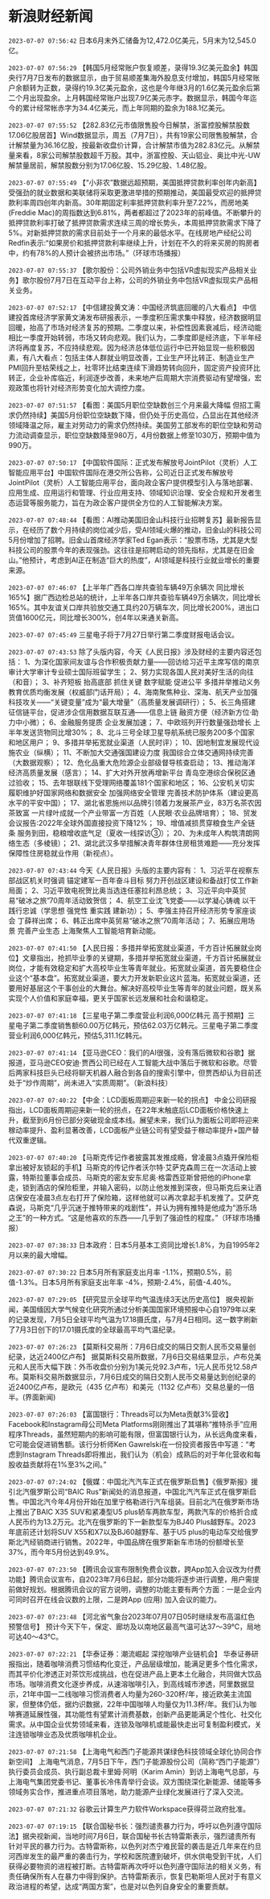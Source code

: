 # 新浪财经新闻
`2023-07-07 07:56:42` 日本6月末外汇储备为12,472.0亿美元，5月末为12,545.0亿。

`2023-07-07 07:56:29` 【韩国5月经常账户恢复顺差，录得19.3亿美元盈余】韩国央行7月7日发布的数据显示，由于贸易顺差集海外股息支付增加，韩国5月经常账户余额转为正数，录得约19.3亿美元盈余，这也是今年继3月的1.6亿美元盈余后第二个月出现盈余。上月韩国经常账户出现7.9亿美元赤字。数据显示，韩国今年迄今的累计经常帐赤字为34.4亿美元，而上年同期的盈余为188.1亿美元。

`2023-07-07 07:55:52` 【282.83亿元市值限售股今日解禁，浙富控股解禁股数17.06亿股居首】Wind数据显示，周五（7月7日），共有19家公司限售股解禁，合计解禁量为36.16亿股，按最新收盘价计算，合计解禁市值为282.83亿元。从解禁量来看，8家公司解禁股数超千万股。其中，浙富控股、天山铝业、奥比中光-UW解禁量居前，解禁股数分别为17.06亿股、15.29亿股、1.48亿股。

`2023-07-07 07:55:49` 【“小非农”数据远超预期，美国抵押贷款利率创年内新高】受强劲的就业数据和美联储将采取更激进举措的预期推动，美国最受欢迎的抵押贷款利率周四创年内新高。30年期固定利率抵押贷款利率升至7.22%，而房地美(Freddie Mac)的周指数达到6.81%，两者都超过了2023年的前峰值。不断攀升的抵押贷款利率打破了抵押贷款需求连续三周的增长势头，本周抵押贷款需求下降了5%。对新抵押贷款的需求目前处于一个月来的最低水平。在线房地产经纪公司Redfin表示:“如果房价和抵押贷款利率继续上升，计划在不久的将来买房的购房者中，约有78%的人预计会被挤出市场。”（环球市场播报）

`2023-07-07 07:55:37` 【歌尔股份：公司外销业务中包括VR虚拟现实产品相关业务】歌尔股份7月7日在互动平台上称，公司的外销业务中包括VR虚拟现实产品相关业务。

`2023-07-07 07:52:17` 【中信建投黄文涛：中国经济筑底回暖的八大看点】 中信建投首席经济学家黄文涛发布研报表示，一季度积压需求集中释放，经济数据明显回暖，抬高了市场对经济复苏的预期。二季度以来，补偿性因素衰减后，经济动能相比一季度开始转弱，市场又转向悲观。我们认为，二季度即是经济底，下半年经济将再度复苏，不应持续悲观。因为经济总体低位运行中已开始显现一些积极因素，有八大看点：包括主体人群就业明显改善，工业生产环比转正、制造业生产PMI回升至枯荣线之上，社零环比结束连续下滑趋势转向回升，固定资产投资环比转正，企业补库临近，利润逐步改善，未来地产后周期大宗消费驱动有望增强，宏观政策也将针对经济形势变化加大调控力度。

`2023-07-07 07:51:57` 【看图：美国5月职位空缺数创三个月来最大降幅 但招工需求仍然持续】美国5月份职位空缺数下降，但仍处于历史高位，凸显出在其他经济领域降温之际，雇主对劳动力的需求仍然持续。美国劳工部发布的职位空缺和劳动力流动调查显示，职位空缺数降至980万，4月份数据上修至1030万，预期中值为990万。

`2023-07-07 07:50:17` 【中国软件国际：正式发布解放号JointPilot（灵析）人工智能应用平台】中国软件国际在港交所公告称，公司近日正式发布解放号JointPilot（灵析）人工智能应用平台，面向政企客户提供模型引入与落地部署、应用生成、应用运行和管理、行业应用支持、领域知识治理、安全合规和开发者生态运营等服务能力，旨在为政企客户提供全方位的人工智能解决方案。

`2023-07-07 07:48:44` 【看图：AI推动美国旧金山科技行业招聘复苏】最新报告显示，在经历了数个月持续的岗位减少后，受AI领域火爆的推动，旧金山的科技公司5月份增加了招聘。旧金山首席经济学家Ted Egan表示：“股票市场，尤其是大型科技公司的股票今年的表现强劲。这往往是招聘启动的领先指标，尤其是在旧金山。”他预计，考虑到AI正在制造“巨大的热度”，AI领域是科技行业就业增长的重要来源。

`2023-07-07 07:46:07` 【上半年广西各口岸共查验车辆49万余辆次 同比增长165%】据广西边检总站的统计，上半年各口岸共查验车辆49万余辆次，同比增长165%。其中友谊关口岸共验放交通工具约20万辆车次，同比增长200%，进出口货值1600亿元，同比增长300%，创4年以来通关新高。

`2023-07-07 07:45:49` 三星电子将于7月27日举行第二季度财报电话会议。

`2023-07-07 07:43:53` 除了头版内容，今天《人民日报》涉及财经的主要内容还包括：
1、为深化国家间友谊与合作积极贡献力量——回访给习近平主席写信的南京审计大学审计专业硕士国际班留学生；
2、努力实现各国人民对美好生活的向往（和音）；
3、补齐短板 抬高底部 抓住关键 数字赋能 促进公平 多措并举推动义务教育优质均衡发展（权威部门话开局）；
4、海南聚焦种业、深海、航天产业加强科技攻关——“关键变量”成为“最大增量”（高质量发展调研行）；
5、长三角搭建征信链平台，促进涉企信用数据互联互通——信息上链 融资方便（经济新方位·助力中小微）；
6、金融服务提质 企业发展加速；
7、中欧班列开行数量强劲增长 上半年发送货物同比增30%；
8、北斗三号全球卫星导航系统已服务200多个国家和地区用户；
9、多措并举拓宽就业渠道（人民时评）；
10、因地制宜发展现代设施农业（纵横）；
11、不断加大交通强国建设力度 我国综合立体交通网持续完善（大数据观察）；
12、危化品重大危险源企业部级督导核查启动；
13、推动海洋经济高质量发展（感言）；
14、扩大对外开放再增新平台 青岛空港综合保税区通过验收；
15、去年银联线下受理网络覆盖181个国家和地区；
16、公安机关切实履职维护好国家网络和数据安全 加强网络安全管理 完善技术防护体系（建设更高水平的平安中国）；
17、湖北省恩施州以品牌引领着力发展茶产业，83万名茶农因茶致富 一片绿叶成就一个产业带富一方百姓（人民眼·农业品牌培育）；
18、贸发会议报告:2022年全球外国直接投资下降12%；
19、增值减损贯穿粮食生产全链条 服务到田，稳粮增收底气足（夏收一线探访③）；
20、为未成年人构筑清朗网络生态（多棱镜）；
21、湖北武汉多举措解决青年群体住房租赁难题——充分发挥保障性住房稳就业作用（新视点）。

`2023-07-07 07:43:44` 今天《人民日报》头版的主要内容有：
1、习近平在视察东部战区机关时强调 锚定建军一百年奋斗目标 努力开创战区建设和备战打仗工作新局面；
2、习近平致电祝贺比奥当选连任塞拉利昂总统；
3、习近平向中英贸易“破冰之旅”70周年活动致贺信；
4、航空工业沈飞党委——以学凝心铸魂 以干践行忠诚（学思想 强党性 重实践 建新功）；
5、李强主持召开经济形势专家座谈会 丁薛祥出席；
6、韩正出席中英贸易“破冰之旅”70周年活动；
7、拓展应用场景 完善产业生态 上海聚焦人工智能培育新动能。

`2023-07-07 07:41:50` 【人民日报：多措并举拓宽就业渠道，千方百计拓展就业岗位】文章指出，抢抓毕业季的关键期，多措并举拓宽就业渠道，千方百计拓展就业岗位，才能有效稳定和扩大高校毕业生等青年就业。拓宽就业渠道，首先要稳住企业这个“基本盘”。拓宽就业渠道，要大力开发新职业这片蓝海。拓宽就业渠道，还要用好基层这个干事创业的大舞台。解决好高校毕业生等青年的就业问题，既关系实现个人价值和家庭幸福，更关乎国家长远发展和社会和谐稳定。

`2023-07-07 07:41:18` 【三星电子第二季度营业利润6,000亿韩元 高于预期】三星电子第二季度销售额60.00万亿韩元，预估62.03万亿韩元。三星电子第二季度营业利润6,000亿韩元，预估5,311.1亿韩元。

`2023-07-07 07:41:14` 【亚马逊CEO：我们的AI很强，没有落后微软和谷歌】据报道，亚马逊CEO安迪·贾西公司已经在人工智能大战中落后于微软和谷歌。尽管后两家科技巨头已经将聊天机器人融合到各自的搜索引擎中，但贾西却认为目前还处于“炒作周期”，尚未进入“实质周期”。（新浪科技）

`2023-07-07 07:40:22` 【中金：LCD面板周期迎来新一轮的拐点】 中金公司研报指出，LCD面板周期迎来新一轮的拐点，在22年末触底后LCD面板价格快速上升，截至到6月份已部分突破现金成本线。展望未来，我们认为面板公司即将迎来稼动率提升、盈利显著改善，LCD面板产业链公司有望受益于稼动率提升+国产替代双重逻辑。

`2023-07-07 07:40:20` 【马斯克传记作者披露其发推成瘾，曾凌晨3点撬开保险柜拿出被好友锁起的手机】马斯克的传记作者沃尔特·艾萨克森周三在一次活动上披露，特斯拉董事会成员、马斯克的密友安东尼奥·格雷西亚斯曾把他的iPhone拿走，锁到酒店的保险柜里，并输入密码，以防止他发推到深夜，但马斯克后来让酒店保安在凌晨3点左右打开了保险箱，这样他就可以再次拿起手机发推了。艾萨克森说，马斯克“几乎沉迷于推特带来的戏剧性”，并认为拥有推特是他成为“游乐场之王”的一种方式。“这是他喜欢的东西——几乎到了强迫性的程度。”（环球市场播报）

`2023-07-07 07:38:33` 日本政府：日本5月基本工资同比增长1.8%，为自1995年2月以来的最大增幅。

`2023-07-07 07:30:22` 日本5月所有家庭支出月率 -1.1%，预期0.5%，前值-1.3%。日本5月所有家庭支出年率 -4%，预期-2.4%，前值-4.40%。

`2023-07-07 07:29:05` 【研究显示全球平均气温连续3天达历史高位】 据央视新闻，美国缅因大学气候变化研究所通过分析美国国家环境预报中心自1979年以来的记录发现，7月5日全球平均气温为17.18摄氏度，与7月4日相同。这一数字刷新了7月3日创下的17.01摄氏度的全球最高平均气温纪录。

`2023-07-07 07:26:23` 【莫斯科交易所：7月6日成交的隔日交割人民币交易量创纪录，达近2400亿卢布】 据莫斯科交易所数据，7月6日交易结果显示，卢布兑美元和人民币大幅下跌：外币收盘价分别为1美元兑92.3卢布，1元人民币兑12.58卢布。莫斯科交易所数据显示，7月6日成交的隔日交割人民币交易量达到创纪录的近2400亿卢布，是欧元（435 亿卢布）和美元（1132 亿卢布）交易总量的一倍半。(界面新闻)

`2023-07-07 07:26:03` 【富国银行：Threads可以为Meta贡献3%营收】Facebook和Instagram母公司Meta Platforms刚刚推出了其堪称“推特杀手”应用程序Threads，虽然短期内的影响可能有限，但富国银行认为，从长远角度来看，它可能会促进销售额。该行分析师Ken Gawrelski在一份投资者报告中写道：“考虑到Instagram Threads即将推出，我们认为（机会）成熟后的对于年化营收和每股收益贡献将在1%至3%之间。”

`2023-07-07 07:24:02` 【俄媒：中国北汽汽车正式在俄罗斯启售】《俄罗斯报》援引北汽俄罗斯公司“BAIC Rus”新闻处的消息报道，中国北汽汽车正式在俄罗斯启售。中国北汽今年4月份开始在加里宁格勒进行汽车组装。目前北汽在俄罗斯市场上推出了BAIC X35 SUV和紧凑型U5 plus轿车两款车型，两款汽车的价格折合成人民币约为13.2万元。北汽在俄罗斯的下一新款型车为BJ40 Plus越野车。2023年底前还计划将SUV X55和X7以及BJ60越野车、基于U5 plus的电动车交给俄罗斯北汽经销商进行销售。2022年，中国品牌在俄罗斯新车市场的份额增长至37%，而今年5月份达到49.9%。

`2023-07-07 07:23:50` 【腾讯会议宣布限制免费会议数，跨App加入会议改为付费功能】腾讯会议宣布，自2023年7月6日起，部分功能将逐步进行调整，用户需提前做好规划。根据腾讯会议的官方说明，调整的功能主要有两个方面：一是企业内可同时召开在线会议数的上限，二是跨App (应用) 加入会议的能力。

`2023-07-07 07:23:48` 【河北省气象台2023年07月07日05时继续发布高温红色预警信号】 预计今天下午，保定、廊坊及以南地区最高气温可达37～39℃，局地可达40～43℃。

`2023-07-07 07:22:21` 【华泰证券：潮流崛起 深挖咖啡产业链机会】 华泰证券研报指出，随着咖啡消费习惯结构化变迁，产品层级增加，能满足更多个性化需求，而其平价化渗透正对茶饮形成挑战，也在促进产品上更本土化融合，共同做大饮品市场。咖啡消费文化逐步养成，从速溶咖啡引入，到高线城市渗透，阿里数据显示，21年中国一二线咖啡习惯消费者人均量为260-320杯/年，接近欧美主流国家，但整体仍低，据灼识数据，22年中国咖啡人均量仅为11.3杯/年。我们认为咖啡赛道延展性强，其功能性有望累计消费基数，创新产品更能满足个性化、社交化需求。从中国企业优势领域来看，连锁及咖啡机或能最快走出可复制盈利模式，关注连锁咖啡业态及优质咖啡机企业。

`2023-07-07 07:21:58` 【上海电气和西门子能源共谋绿色科技领域全球化协同合作新空间】 上海电气消息，7月5日下午，西门子能源股份公司（简称“西门子能源”）执行委员会成员、执行副总裁卡里姆·阿明（Karim Amin）到访上海电气总部，与上海电气集团党委书记、董事长冷伟青举行会谈。双方围绕深化新能源、储能等多领域务实合作，推进重点项目落地，助力能源产业绿化发展进行了深入交流。

`2023-07-07 07:21:32` 谷歌云计算生产力软件Workspace获得荷兰政府批准。

`2023-07-07 07:19:15` 【联合国秘书长：强烈谴责暴力行为，呼吁以色列遵守国际法】据央视新闻，当地时间7月6日，联合国秘书长古特雷斯表示，强烈谴责所有针对平民的暴力行为。古特雷斯称，以色列对杰宁难民营的袭击是近几年来在约旦河西岸发生的最严重的袭击行为，学校和医院遭到破坏，供水供电受到干扰，人们获得必要物资的进程被打断。古特雷斯再次呼吁以色列遵守国际法的相关义务，有责任确保所有人在暴力中得到保护。古特雷斯表示，恢复巴勒斯坦人民对于有意义政治进程的希望，达成“两国方案”，也是对以色列自身安全的重要贡献。

